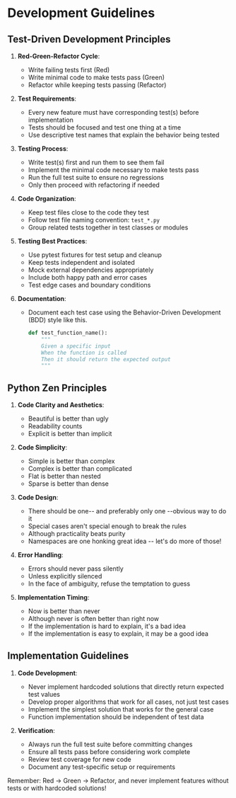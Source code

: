 <!-- Use this file to provide workspace-specific custom instructions to Copilot. -->

# Development Guidelines

## Test-Driven Development Principles

1. **Red-Green-Refactor Cycle**:
   - Write failing tests first (Red)
   - Write minimal code to make tests pass (Green)
   - Refactor while keeping tests passing (Refactor)

2. **Test Requirements**:
   - Every new feature must have corresponding test(s) before implementation
   - Tests should be focused and test one thing at a time
   - Use descriptive test names that explain the behavior being tested

3. **Testing Process**:
   - Write test(s) first and run them to see them fail
   - Implement the minimal code necessary to make tests pass
   - Run the full test suite to ensure no regressions
   - Only then proceed with refactoring if needed

4. **Code Organization**:
   - Keep test files close to the code they test
   - Follow test file naming convention: `test_*.py`
   - Group related tests together in test classes or modules

5. **Testing Best Practices**:
   - Use pytest fixtures for test setup and cleanup
   - Keep tests independent and isolated
   - Mock external dependencies appropriately
   - Include both happy path and error cases
   - Test edge cases and boundary conditions
6. **Documentation**:
   - Document each test case using the Behavior-Driven Development (BDD) style like this.
     ```python
     def test_function_name():
         """
         Given a specific input
         When the function is called
         Then it should return the expected output
         """
     ```

## Python Zen Principles

1. **Code Clarity and Aesthetics**:
   - Beautiful is better than ugly
   - Readability counts
   - Explicit is better than implicit

2. **Code Simplicity**:
   - Simple is better than complex
   - Complex is better than complicated
   - Flat is better than nested
   - Sparse is better than dense

3. **Code Design**:
   - There should be one-- and preferably only one --obvious way to do it
   - Special cases aren't special enough to break the rules
   - Although practicality beats purity
   - Namespaces are one honking great idea -- let's do more of those!

4. **Error Handling**:
   - Errors should never pass silently
   - Unless explicitly silenced
   - In the face of ambiguity, refuse the temptation to guess

5. **Implementation Timing**:
   - Now is better than never
   - Although never is often better than right now
   - If the implementation is hard to explain, it's a bad idea
   - If the implementation is easy to explain, it may be a good idea

## Implementation Guidelines

1. **Code Development**:
   - Never implement hardcoded solutions that directly return expected test values
   - Develop proper algorithms that work for all cases, not just test cases
   - Implement the simplest solution that works for the general case
   - Function implementation should be independent of test data

2. **Verification**:
   - Always run the full test suite before committing changes
   - Ensure all tests pass before considering work complete
   - Review test coverage for new code
   - Document any test-specific setup or requirements

Remember: Red -> Green -> Refactor, and never implement features without tests or with hardcoded solutions!
